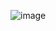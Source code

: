 ![image](https://github.com/Aryansan1999/2005152/assets/87183199/d58a2b15-ae1d-4620-8344-ccdeac378d9d)
